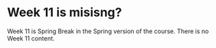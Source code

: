 # Week 11 is misisng?
Week 11 is Spring Break in the Spring version of the course. There is no Week 11 content.

